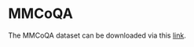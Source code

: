 # MMCoQA

The MMCoQA dataset can be downloaded via this [link](https://drive.google.com/drive/folders/1ErP9sjKYKxP76B18mjAyDnOTPn08emZD?usp=sharing).
